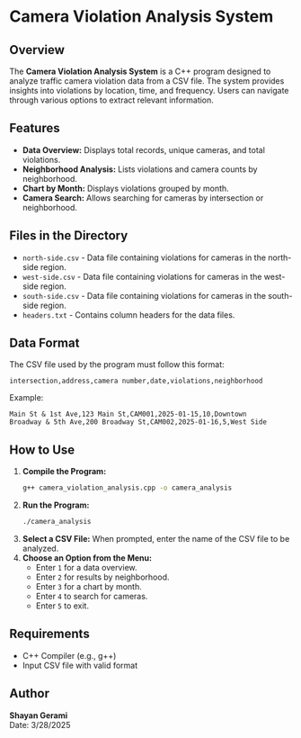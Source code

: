 # Camera Violation Analysis System

## Overview

The **Camera Violation Analysis System** is a C++ program designed to analyze traffic camera violation data from a CSV file. The system provides insights into violations by location, time, and frequency. Users can navigate through various options to extract relevant information.

## Features

- **Data Overview:** Displays total records, unique cameras, and total violations.
- **Neighborhood Analysis:** Lists violations and camera counts by neighborhood.
- **Chart by Month:** Displays violations grouped by month.
- **Camera Search:** Allows searching for cameras by intersection or neighborhood.

## Files in the Directory

- `north-side.csv` - Data file containing violations for cameras in the north-side region.
- `west-side.csv` - Data file containing violations for cameras in the west-side region.
- `south-side.csv` - Data file containing violations for cameras in the south-side region.
- `headers.txt` - Contains column headers for the data files.

## Data Format

The CSV file used by the program must follow this format:

```
intersection,address,camera number,date,violations,neighborhood
```

Example:

```
Main St & 1st Ave,123 Main St,CAM001,2025-01-15,10,Downtown
Broadway & 5th Ave,200 Broadway St,CAM002,2025-01-16,5,West Side
```

## How to Use

1. **Compile the Program:**
   ```sh
   g++ camera_violation_analysis.cpp -o camera_analysis
   ```
2. **Run the Program:**
   ```sh
   ./camera_analysis
   ```
3. **Select a CSV File:** When prompted, enter the name of the CSV file to be analyzed.
4. **Choose an Option from the Menu:**
   - Enter `1` for a data overview.
   - Enter `2` for results by neighborhood.
   - Enter `3` for a chart by month.
   - Enter `4` to search for cameras.
   - Enter `5` to exit.

## Requirements

- C++ Compiler (e.g., g++)
- Input CSV file with valid format

## Author

**Shayan Gerami**\
Date: 3/28/2025

